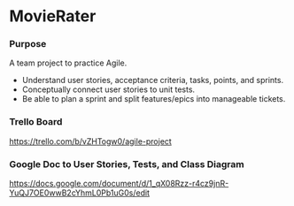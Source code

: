 # MovieRater
### Purpose
A team project to practice Agile.
* Understand user stories, acceptance criteria, tasks, points, and sprints.
* Conceptually connect user stories to unit tests.
* Be able to plan a sprint and split features/epics into manageable tickets.

### Trello Board
https://trello.com/b/vZHTogw0/agile-project

### Google Doc to User Stories, Tests, and Class Diagram
https://docs.google.com/document/d/1_qX08Rzz-r4cz9jnR-YuQJ7OE0wwB2cYhmL0Pb1uG0s/edit
